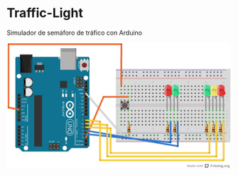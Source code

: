 # Traffic-Light
Simulador de semáforo de tráfico con Arduino


![alt text](https://raw.githubusercontent.com/mapecode/Traffic-Light/master/traffic_light.png)
